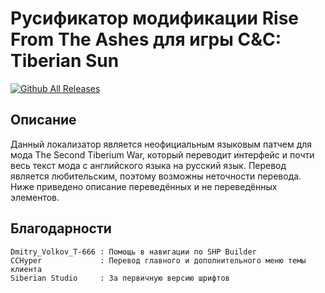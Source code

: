 # Русификатор модификации Rise From The Ashes для игры C&C: Tiberian Sun
[![Github All Releases](https://img.shields.io/github/downloads/MahBoiTranslator/RiseFromTheAshesRu/total.svg)](https://github.com/MahBoiTranslator/RiseFromTheAshesRu/releases)

## Описание
Данный локализатор является неофициальным языковым патчем для мода The Second Tiberium War, который переводит интерфейс и почти весь текст мода с английского языка на русский язык. Перевод является любительским, поэтому возможны неточности перевода. Ниже приведено описание переведённых и не переведённых элементов.

## Благодарности

	Dmitry_Volkov_T-666 : Помощь в навигации по SHP Builder
	CCHyper             : Перевод главного и дополнительного меню темы клиента
	Siberian Studio     : За первичную версию шрифтов
